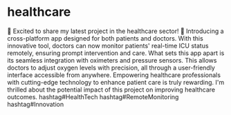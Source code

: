 # healthcare

🌟 Excited to share my latest project in the healthcare sector! 🚀
Introducing a cross-platform app designed for both patients and doctors. With this innovative tool, doctors can now monitor patients' real-time ICU status remotely, ensuring prompt intervention and care.
What sets this app apart is its seamless integration with oximeters and pressure sensors. This allows doctors to adjust oxygen levels with precision, all through a user-friendly interface accessible from anywhere.
Empowering healthcare professionals with cutting-edge technology to enhance patient care is truly rewarding. I'm thrilled about the potential impact of this project on improving healthcare outcomes.
hashtag#HealthTech hashtag#RemoteMonitoring hashtag#Innovation 
